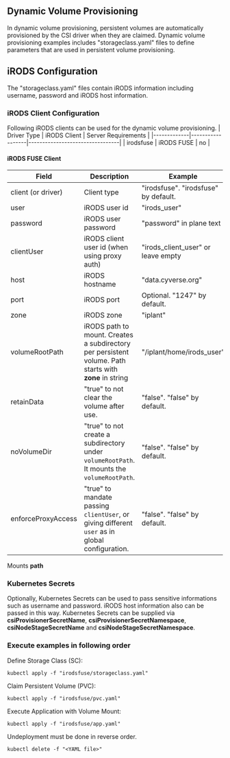 ## Dynamic Volume Provisioning

In dynamic volume provisioning, persistent volumes are automatically provisioned by the CSI driver when they are claimed. Dynamic volume provisioning examples includes "storageclass.yaml" files to define parameters that are used in persistent volume provisioning.

## iRODS Configuration

The "storageclass.yaml" files contain iRODS information including username, password and iRODS host information.

### iRODS Client Configuration

Following iRODS clients can be used for the dynamic volume provisioning.
| Driver Type | iRODS Client     | Server Requirements             |
|-------------|------------------|---------------------------------|
| irodsfuse   | iRODS FUSE       | no                              |

#### iRODS FUSE Client
| Field | Description | Example |
| --- | --- | --- |
| client (or driver) | Client type | "irodsfuse". "irodsfuse" by default. |
| user | iRODS user id | "irods_user" |
| password | iRODS user password | "password" in plane text |
| clientUser | iRODS client user id (when using proxy auth) | "irods_client_user" or leave empty |
| host | iRODS hostname | "data.cyverse.org" |
| port | iRODS port | Optional. "1247" by default. |
| zone | iRODS zone | "iplant" |
| volumeRootPath | iRODS path to mount. Creates a subdirectory per persistent volume. Path starts with **zone** in string | "/iplant/home/irods_user" |
| retainData | "true" to not clear the volume after use. | "false". "false" by default. |
| noVolumeDir | "true" to not create a subdirectory under `volumeRootPath`. It mounts the `volumeRootPath`. | "false". "false" by default. |
| enforceProxyAccess | "true" to mandate passing `clientUser`, or giving different `user` as in global configuration. | "false". "false" by default. |

Mounts **path**

### Kubernetes Secrets

Optionally, Kubernetes Secrets can be used to pass sensitive informations such as username and password. iRODS host information also can be passed in this way.
Kubernetes Secrets can be supplied via **csiProvisionerSecretName**, **csiProvisionerSecretNamespace**, **csiNodeStageSecretName** and **csiNodeStageSecretNamespace**.

### Execute examples in following order

Define Storage Class (SC):
```shell script
kubectl apply -f "irodsfuse/storageclass.yaml"
```

Claim Persistent Volume (PVC):
```shell script
kubectl apply -f "irodsfuse/pvc.yaml"
```

Execute Application with Volume Mount:
```shell script
kubectl apply -f "irodsfuse/app.yaml"
```

Undeployment must be done in reverse order.
```shell script
kubectl delete -f "<YAML file>"
```